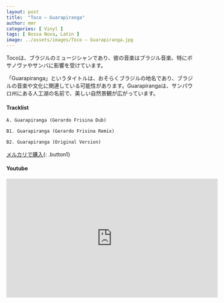 ```yaml
---
layout: post
title:  "Toco – Guarapiranga"
author: mmr
categories: [ Vinyl ]
tags: [ Bossa Nova, Latin ]
image: ../assets/images/Toco – Guarapiranga.jpg
---
```


Tocoは、ブラジルのミュージシャンであり、彼の音楽はブラジル音楽、特にボサノヴァやサンバに影響を受けています。

「Guarapiranga」というタイトルは、おそらくブラジルの地名であり、ブラジルの音楽や文化に関連している可能性があります。Guarapirangaは、サンパウロ州にある人工湖の名前で、美しい自然景観が広がっています。

#### Tracklist
```md
A. Guarapiranga (Gerardo Frisina Dub)

B1. Guarapiranga (Gerardo Frisina Remix)

B2. Guarapiranga (Original Version)
```

[メルカリで購入](https://jp.mercari.com/item/m91471951758?afid=6142608987){: .button1}

#### Youtube
<iframe width="560" height="315" src="https://www.youtube.com/embed/tPKNm9IEFzY?si=SWPCSfbh32qT52qN" title="YouTube video player" frameborder="0" allow="accelerometer; autoplay; clipboard-write; encrypted-media; gyroscope; picture-in-picture; web-share" referrerpolicy="strict-origin-when-cross-origin" allowfullscreen></iframe>